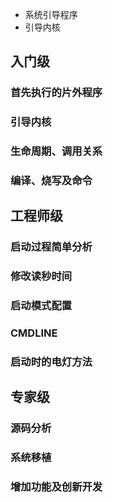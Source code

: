 - 系统引导程序
- 引导内核
## 入门级
### 首先执行的片外程序
### 引导内核
### 生命周期、调用关系
### 编译、烧写及命令
## 工程师级
### 启动过程简单分析
### 修改读秒时间
### 启动模式配置
### CMDLINE
### 启动时的电灯方法
## 专家级
### 源码分析
### 系统移植
### 增加功能及创新开发